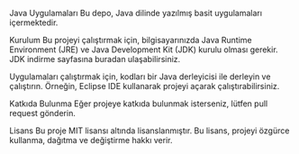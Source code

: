 Java Uygulamaları
Bu depo, Java dilinde yazılmış basit uygulamaları içermektedir.

Kurulum
Bu projeyi çalıştırmak için, bilgisayarınızda Java Runtime Environment (JRE) ve Java Development Kit (JDK) kurulu olması gerekir. JDK indirme sayfasına buradan ulaşabilirsiniz.

Uygulamaları çalıştırmak için, kodları bir Java derleyicisi ile derleyin ve çalıştırın. Örneğin, Eclipse IDE kullanarak projeyi açarak çalıştırabilirsiniz.

Katkıda Bulunma
Eğer projeye katkıda bulunmak isterseniz, lütfen pull request gönderin.

Lisans
Bu proje MIT lisansı altında lisanslanmıştır. Bu lisans, projeyi özgürce kullanma, dağıtma ve değiştirme hakkı verir.